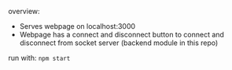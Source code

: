 overview:

* Serves webpage on localhost:3000
* Webpage has a connect and disconnect button to connect and disconnect from socket server (backend module in this repo)

run with:
`npm start`

